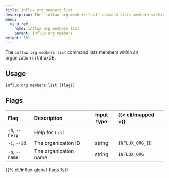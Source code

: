 ```yaml
---
title: influx org members list
description: The 'influx org members list' command lists members within an organization in InfluxDB.
menu:
  v2_0_ref:
    name: influx org members list
    parent: influx org members
weight: 301
---
```


The `influx org members list` command lists members within an organization in InfluxDB.

## Usage
```
influx org members list [flags]
```

## Flags
| Flag           | Description           | Input type  | {{< cli/mapped >}} |
|:----           |:-----------           |:----------: |:------------------ |
| `-h`, `--help` | Help for `list`       |             |                    |
| `-i`, `--id`   | The organization ID   | string      | `INFLUX_ORG_ID`    |
| `-n`, `--name` | The organization name | string      | `INFLUX_ORG`       |

{{% cli/influx-global-flags %}}
